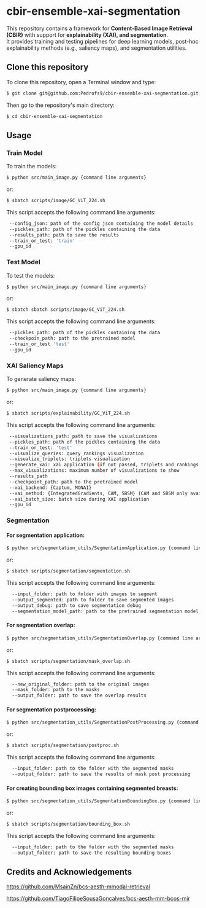 # cbir-ensemble-xai-segmentation
This repository contains a framework for **Content-Based Image Retrieval (CBIR)** with support for **explainability (XAI), and segmentation**.  
It provides training and testing pipelines for deep learning models, post-hoc explainability methods (e.g., saliency maps), and segmentation utilities.  

## Clone this repository
To clone this repository, open a Terminal window and type:
```bash
$ git clone git@github.com:Pedrofs9/cbir-ensemble-xai-segmentation.git
```

Then go to the repository's main directory:
```bash
$ cd cbir-ensemble-xai-segmentation
```
## Usage
### Train Model
To train the models:
```bash
$ python src/main_image.py {command line arguments}
```
or:
```bash
$ sbatch scripts/image/GC_ViT_224.sh
```
This script accepts the following command line arguments:
```bash
 --config_json: path of the config json containing the model details
 --pickles_path: path of the pickles containing the data
 --results_path: path to save the results
 --train_or_test: 'train'
 --gpu_id
```
### Test Model
To test the models:
```bash
$ python src/main_image.py {command line arguments}
```
or:
```bash
$ sbatch sbatch scripts/image/GC_ViT_224.sh
```
This script accepts the following command line arguments:
```bash
 --pickles_path: path of the pickles containing the data
 --checkpoin_path: path to the pretrained model
 --train_or_test 'test'
 --gpu_id
```
### XAI Saliency Maps
To generate saliency maps:
```bash
$ python src/main_image.py {command line arguments}
```
or:
```bash
$ sbatch scripts/explainability/GC_ViT_224.sh
```
This script accepts the following command line arguments:
```bash
 --visualizations_path: path to save the visualizations
 --pickles_path: path of the pickles containing the data
 --train_or_test: 'test' 
 --visualize_queries: query rankings visualization
 --visualize_triplets: triplets visualization
 --generate_xai: xai application (if not passed, triplets and rankings are shown without saliency maps)
 --max_visualizations: maximum number of visualizations to show
 --results_path
 --checkpoint_path: path to the pretrained model
 --xai_backend: {Captum, MONAI} 
 --xai_method: {IntegratedGradients, CAM, SBSM} (CAM and SBSM only available with MONAI backend 
 --xai_batch_size: batch size during XAI application
 --gpu_id
```

### Segmentation
#### For segmentation application:
```bash
$ python src/segmentation_utils/SegmentationApplication.py {command line arguments}
```
or:
```bash
$ sbatch scripts/segmentation/segmentation.sh
```
This script accepts the following command line arguments:
```bash
  --input_folder: path to folder with images to segment
  --output_segmented: path to folder to save segmented images
  --output_debug: path to save segmentation debug
  --segmentation_model_path: path to the pretrained segmentation model
```

#### For segmentation overlap:
```bash
$ python src/segmentation_utils/SegmentationOverlap.py {command line arguments}
```
or:
```bash
$ sbatch scripts/segmentation/mask_overlap.sh
```
This script accepts the following command line arguments:
```bash
  --new_original_folder: path to the original images
  --mask_folder: path to the masks
  --output_folder: path to save the overlap results
```

#### For segmentation postprocessing:
```bash
$ python src/segmentation_utils/SegmentationPostProcessing.py {command line arguments}
```
or:
```bash
$ sbatch scripts/segmentation/postproc.sh
```
This script accepts the following command line arguments:
```bash
  --input_folder: path to the folder with the segmented masks
  --output_folder: path to save the results of mask post processing
```

#### For creating bounding box images containing segmented breasts:
```bash
$ python src/segmentation_utils/SegmentationBoundingBox.py {command line arguments}
```
or:
```bash
$ sbatch scripts/segmentation/bounding_box.sh
```
This script accepts the following command line arguments:
```bash
  --input_folder: path to the folder with the segmented masks
  --output_folder: path to save the resulting bounding boxes
```


## Credits and Acknowledgements
https://github.com/MsainZn/bcs-aesth-mmodal-retrieval

https://github.com/TiagoFilipeSousaGoncalves/bcs-aesth-mm-bcos-mir

